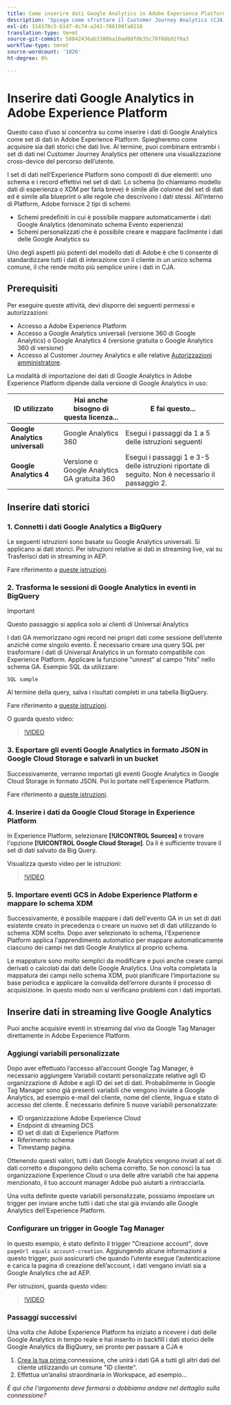 ```yaml
---
title: Come inserire dati Google Analytics in Adobe Experience Platform per l’analisi in Customer Journey Analytics (CJA)
description: 'Spiega come sfruttare il Customer Journey Analytics (CJA) per acquisire le Google Analytics e i dati firebase in Adobe Experience Platform. '
exl-id: 314378c5-b1d7-4c74-a241-786198fa0218
translation-type: tm+mt
source-git-commit: 58842436ab3388ba10ad0df0b35c78f68b02f0a3
workflow-type: tm+mt
source-wordcount: '1026'
ht-degree: 0%

---
```



# Inserire dati Google Analytics in Adobe Experience Platform

Questo caso d’uso si concentra su come inserire i dati di Google Analytics come set di dati in Adobe Experience Platform. Spiegheremo come acquisire sia dati storici che dati live. Al termine, puoi combinare entrambi i set di dati nel Customer Journey Analytics per ottenere una visualizzazione cross-device del percorso dell’utente.

I set di dati nell’Experience Platform sono composti di due elementi: uno schema e i record effettivi nel set di dati. Lo schema (lo chiamiamo modello dati di esperienza o XDM per farla breve) è simile alle colonne del set di dati ed è simile alla blueprint o alle regole che descrivono i dati stessi. All’interno di Platform, Adobe fornisce 2 tipi di schemi:

* Schemi predefiniti in cui è possibile mappare automaticamente i dati Google Analytics (denominato schema Evento esperienza)
* Schemi personalizzati che è possibile creare e mappare facilmente i dati delle Google Analytics su

Uno degli aspetti più potenti del modello dati di Adobe è che ti consente di standardizzare tutti i dati di interazione con il cliente in un unico schema comune, il che rende molto più semplice unire i dati in CJA.

## Prerequisiti

Per eseguire queste attività, devi disporre dei seguenti permessi e autorizzazioni:

* Accesso a Adobe Experience Platform
* Accesso a Google Analytics universali (versione 360 di Google Analytics) o Google Analytics 4 (versione gratuita o Google Analytics 360 di versione)
* Accesso al Customer Journey Analytics e alle relative [Autorizzazioni amministratore](https://experienceleague.adobe.com/docs/analytics-platform/using/cja-overview/cja-overview.html?lang=en#admin-access-permissions).

La modalità di importazione dei dati di Google Analytics in Adobe Experience Platform dipende dalla versione di Google Analytics in uso:

| ID utilizzato | Hai anche bisogno di questa licenza... | E fai questo... |
| --- | --- | --- |
| **Google Analytics universali** | Google Analytics 360 | Esegui i passaggi da 1 a 5 delle istruzioni seguenti |
| **Google Analytics 4** | Versione o Google Analytics GA gratuita 360 | Esegui i passaggi 1 e 3-5 delle istruzioni riportate di seguito. Non è necessario il passaggio 2. |

## Inserire dati storici

### 1. Connetti i dati Google Analytics a BigQuery

Le seguenti istruzioni sono basate su Google Analytics universali. Si applicano ai dati storici. Per istruzioni relative ai dati in streaming live, vai su Trasferisci dati in streaming in AEP.

Fare riferimento a [queste istruzioni](https://support.google.com/analytics/answer/3416092?hl=en).

### 2. Trasforma le sessioni di Google Analytics in eventi in BigQuery

>[!IMPORTANT]
>
>Questo passaggio si applica solo ai clienti di Universal Analytics

I dati GA memorizzano ogni record nei propri dati come sessione dell’utente anziché come singolo evento. È necessario creare una query SQL per trasformare i dati di Universal Analytics in un formato compatibile con Experience Platform. Applicare la funzione &quot;unnest&quot; al campo &quot;hits&quot; nello schema GA. Esempio SQL da utilizzare:

`SQL sample`

Al termine della query, salva i risultati completi in una tabella BigQuery.

Fare riferimento a [queste istruzioni](https://support.google.com/analytics/answer/3437618?hl=en).

O guarda questo video:

>[!VIDEO](https://video.tv.adobe.com/v/332634)

### 3. Esportare gli eventi Google Analytics in formato JSON in Google Cloud Storage e salvarli in un bucket

Successivamente, verranno importati gli eventi Google Analytics in Google Cloud Storage in formato JSON. Poi lo portate nell&#39;Experience Platform.

Fare riferimento a [queste istruzioni](https://support.google.com/analytics/answer/3437719?hl=en&amp;ref_topic=3416089).

### 4. Inserire i dati da Google Cloud Storage in Experience Platform

In Experience Platform, selezionare **[!UICONTROL Sources]** e trovare l&#39;opzione **[!UICONTROL Google Cloud Storage]**. Da lì è sufficiente trovare il set di dati salvato da Big Query.

Visualizza questo video per le istruzioni:

>[!VIDEO](https://video.tv.adobe.com/v/332641)

### 5. Importare eventi GCS in Adobe Experience Platform e mappare lo schema XDM

Successivamente, è possibile mappare i dati dell&#39;evento GA in un set di dati esistente creato in precedenza o creare un nuovo set di dati utilizzando lo schema XDM scelto. Dopo aver selezionato lo schema, l&#39;Experience Platform applica l&#39;apprendimento automatico per mappare automaticamente ciascuno dei campi nei dati Google Analytics al proprio schema.

Le mappature sono molto semplici da modificare e puoi anche creare campi derivati o calcolati dai dati delle Google Analytics. Una volta completata la mappatura dei campi nello schema XDM, puoi pianificare l’importazione su base periodica e applicare la convalida dell’errore durante il processo di acquisizione. In questo modo non si verificano problemi con i dati importati.

## Inserire dati in streaming live Google Analytics

Puoi anche acquisire eventi in streaming dal vivo da Google Tag Manager direttamente in Adobe Experience Platform.

### Aggiungi variabili personalizzate

Dopo aver effettuato l’accesso all’account Google Tag Manager, è necessario aggiungere Variabili costanti personalizzate relative agli ID organizzazione di Adobe e agli ID dei set di dati. Probabilmente in Google Tag Manager sono già presenti variabili che vengono inviate a Google Analytics, ad esempio e-mail del cliente, nome del cliente, lingua e stato di accesso del cliente. È necessario definire 5 nuove variabili personalizzate:

* ID organizzazione Adobe Experience Cloud
* Endpoint di streaming DCS
* ID set di dati di Experience Platform
* Riferimento schema
* Timestamp pagina.

Ottenendo questi valori, tutti i dati Google Analytics vengono inviati al set di dati corretto e dispongono dello schema corretto. Se non conosci la tua organizzazione Experience Cloud o una delle altre variabili che hai appena menzionato, il tuo account manager Adobe può aiutarti a rintracciarla.

Una volta definite queste variabili personalizzate, possiamo impostare un trigger per inviare anche tutti i dati che stai già inviando alle Google Analytics dell’Experience Platform.

### Configurare un trigger in Google Tag Manager

In questo esempio, è stato definito il trigger &quot;Creazione account&quot;, dove `pageUrl equals account-creation`. Aggiungendo alcune informazioni a questo trigger, puoi assicurarti che quando l’utente esegue l’autenticazione e carica la pagina di creazione dell’account, i dati vengano inviati sia a Google Analytics che ad AEP.

Per istruzioni, guarda questo video:

>[!VIDEO](https://video.tv.adobe.com/v/332668)

### Passaggi successivi

Una volta che Adobe Experience Platform ha iniziato a ricevere i dati delle Google Analytics in tempo reale e hai inserito in backfill i dati storici delle Google Analytics da BigQuery, sei pronto per passare a CJA e

1. [Crea la tua prima ](/help/connections/create-connection.md) connessione, che unirà i dati GA a tutti gli altri dati del cliente utilizzando un comune &quot;ID cliente&quot;.
1. Effettua un’analisi straordinaria in Workspace, ad esempio...

*È qui che l&#39;argomento deve fermarsi o dobbiamo andare nel dettaglio sulla connessione?*